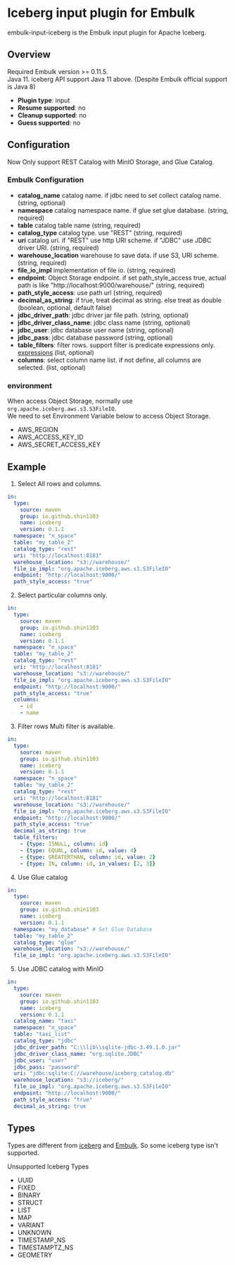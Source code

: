 # Iceberg input plugin for Embulk

embulk-input-iceberg is the Embulk input plugin for Apache Iceberg.

## Overview
Required Embulk version >= 0.11.5.  
Java 11. iceberg API support Java 11 above. (Despite Embulk official support is Java 8)

* **Plugin type**: input
* **Resume supported**: no
* **Cleanup supported**: no
* **Guess supported**: no

## Configuration
Now Only support REST Catalog with MinIO Storage, and Glue Catalog.

### Embulk Configuration
- **catalog_name** catalog name. if jdbc need to set collect catalog name. (string, optional)
- **namespace** catalog namespace name. if glue set glue database. (string, required)
- **table** catalog table name (string, required)
- **catalog_type** catalog type. use "REST" (string, required)
- **uri** catalog uri. if "REST" use http URI scheme. if "JDBC" use JDBC driver URI.  (string, required)
- **warehouse_location** warehouse to save data. if use S3, URI scheme.  (string, required)
- **file_io_impl** implementation of file io.  (string, required)
- **endpoint**: Object Storage endpoint. if set path_style_access true, actual path is  like "http://localhost:9000/warehouse/" (string, required)
- **path_style_access**: use path url (string, required)
- **decimal_as_string**: if true, treat decimal as string. else treat as double (boolean, optional, default false)
- **jdbc_driver_path**: jdbc driver jar file path. (string, optional)
- **jdbc_driver_class_name**: jdbc class name (string, optional)
- **jdbc_user**: jdbc database user name (string, optional)
- **jdbc_pass**: jdbc database password (string, optional)
- **table_filters**: filter rows. support filter is predicate expressions only. [expressions](https://iceberg.apache.org/docs/1.8.1/api/#expressions) (list, optional)
- **columns**: select column name list. if not define, all columns are selected.  (list, optional)

### environment
When access Object Storage, normally use `org.apache.iceberg.aws.s3.S3FileIO`.  
We need to set Environment Variable below to access Object Storage.
- AWS_REGION
- AWS_ACCESS_KEY_ID
- AWS_SECRET_ACCESS_KEY

## Example
1. Select All rows and columns.
```yaml
in:
  type:
    source: maven
    group: io.github.shin1103
    name: iceberg
    version: 0.1.1
  namespace: "n_space"
  table: "my_table_2"
  catalog_type: "rest"
  uri: "http://localhost:8181"
  warehouse_location: "s3://warehouse/"
  file_io_impl: "org.apache.iceberg.aws.s3.S3FileIO"
  endpoint: "http://localhost:9000/"
  path_style_access: "true"
```

2.  Select particular columns only.
```yaml
in:
  type:
    source: maven
    group: io.github.shin1103
    name: iceberg
    version: 0.1.1
  namespace: "n_space"
  table: "my_table_2"
  catalog_type: "rest"
  uri: "http://localhost:8181"
  warehouse_location: "s3://warehouse/"
  file_io_impl: "org.apache.iceberg.aws.s3.S3FileIO"
  endpoint: "http://localhost:9000/"
  path_style_access: "true"
  columns:
    - id
    - name
```

3. Filter rows
Multi filter is available.
```yaml
in:
  type:
    source: maven
    group: io.github.shin1103
    name: iceberg
    version: 0.1.1
  namespace: "n_space"
  table: "my_table_2"
  catalog_type: "rest"
  uri: "http://localhost:8181"
  warehouse_location: "s3://warehouse/"
  file_io_impl: "org.apache.iceberg.aws.s3.S3FileIO"
  endpoint: "http://localhost:9000/"
  path_style_access: "true"
  decimal_as_string: true
  table_filters:
    - {type: ISNULL, column: id}
    - {type: EQUAL, column: id, value: 4}
    - {type: GREATERTHAN, column: id, value: 2}
    - {type: IN, column: id, in_values: [2, 3]}
```

4. Use Glue catalog
```yaml
in:
  type:
    source: maven
    group: io.github.shin1103
    name: iceberg
    version: 0.1.1
  namespace: "my_database" # Set Glue Database
  table: "my_table_2"
  catalog_type: "glue"
  warehouse_location: "s3://warehouse/"
  file_io_impl: "org.apache.iceberg.aws.s3.S3FileIO"
```

5. Use JDBC catalog with MinIO
```yaml
in:
  type:
    source: maven
    group: io.github.shin1103
    name: iceberg
    version: 0.1.1
  catalog_name: "taxi"
  namespace: "n_space"
  table: "taxi_list"
  catalog_type: "jdbc"
  jdbc_driver_path: "C:\\lib\\sqlite-jdbc-3.49.1.0.jar"
  jdbc_driver_class_name: "org.sqlite.JDBC"
  jdbc_user: "user"
  jdbc_pass: "password"
  uri: "jdbc:sqlite:C://warehouse/iceberg_catalog.db"
  warehouse_location: "s3://iceberg/"
  file_io_impl: "org.apache.iceberg.aws.s3.S3FileIO"
  endpoint: "http://localhost:9000/"
  path_style_access: "true"
  decimal_as_string: true
```

## Types
Types are different from [iceberg](https://iceberg.apache.org/spec/#primitive-types) and [Embulk](https://www.embulk.org/docs/built-in.html).
So some iceberg type isn't supported.

Unsupported Iceberg Types
- UUID
- FIXED
- BINARY
- STRUCT
- LIST
- MAP
- VARIANT
- UNKNOWN
- TIMESTAMP_NS
- TIMESTAMPTZ_NS
- GEOMETRY
